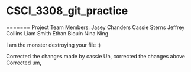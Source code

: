 # CSCI_3308_git_practice

=======
Project Team Members: 
Jasey Chanders
Cassie Sterns
Jeffrey Collins
Liam Smith
Ethan Blouin
Nina Ning

I am the monster destroying your file :)

Corrected the changes made by cassie
Uh, corrected the changes above
Corrected um,
